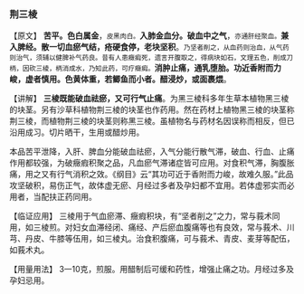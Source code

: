 ### 荆三棱

【原文】 **苦平。色白属金**，<small>皮黑肉白。</small>**入肺金血分。破血中之气**，<small>亦通肝经聚血。</small>**兼入脾经。散一切血瘀气结，疮硬食停，老块坚积**。<small>乃坚者削之，从血药则治血，从气药则治气，须辅以健脾补气药良。昔有人患癥瘕死，遗言开腹取之，得病块如石，文理五色，削成刀柄，因砍三棱，柄消成水，乃知此药，可疗癥瘕。</small>**消肿止痛，通乳堕胎。功近香附而力峻，虚者慎用。色黄体重，若鲫鱼而小者。醋浸炒，或面裹煨**。

【讲解】 **三棱既能破血祛瘀，又可行气止痛**。为黑三棱科多年生草本植物黑三棱的块茎。另有沙草科植物荆三棱的块茎也作药用。然在药材上植物黑三棱的块茎称荆三棱，而植物荆三棱的块茎则称黑三棱。虽植物名与药材名因误称而相反，但已沿用成习。切片晒干，生用或醋炒用。

本品苦平泄降，入肝、脾血分能破血祛瘀，入气分能行散气滞，破血、行血、止痛作用都较强，为破癥瘕积聚之品，凡血瘀气滞诸症皆可应用。对食积气滞，胸腹胀痛，用之又有行气消积之效。《纲目》云“其功可近于香附而力峻，故难久服。”此品攻坚破积，易伤正气，故体虚无瘀、月经过多者及孕妇都不宜用。若体虚邪实而必用者，当配扶正药同用。

【临证应用】 三棱用于气血瘀滞、癥瘕积块，有“坚者削之”之力，常与莪术同用，如三棱煎。对妇女血滞经闭、痛经、产后瘀血腹痛等也有良效，常与莪术、川芎、丹皮、牛膝等伍用，如三棱丸。治食积腹痛，可与莪术、青皮、麦芽等配伍，如莪术丸。

【用量用法】 3一10克，煎服。用醋制后可缓和药性，增强止痛之功。月经过多及孕妇忌用。
